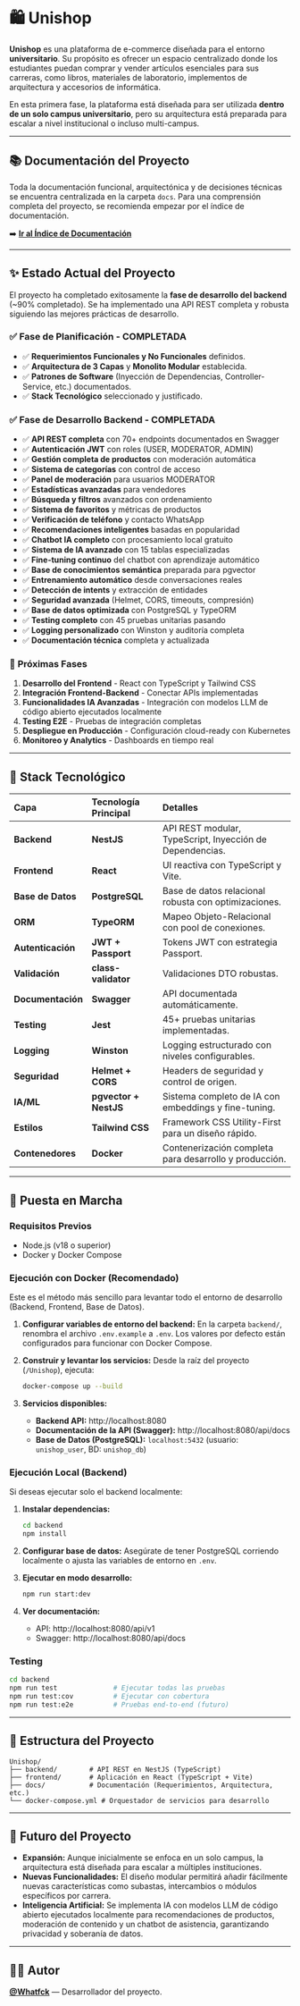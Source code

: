 # 🛍️ Unishop

**Unishop** es una plataforma de e-commerce diseñada para el entorno **universitario**. Su propósito es ofrecer un espacio centralizado donde los estudiantes puedan comprar y vender artículos esenciales para sus carreras, como libros, materiales de laboratorio, implementos de arquitectura y accesorios de informática.

En esta primera fase, la plataforma está diseñada para ser utilizada **dentro de un solo campus universitario**, pero su arquitectura está preparada para escalar a nivel institucional o incluso multi-campus.

---

## 📚 Documentación del Proyecto

Toda la documentación funcional, arquitectónica y de decisiones técnicas se encuentra centralizada en la carpeta `docs`. Para una comprensión completa del proyecto, se recomienda empezar por el índice de documentación.

➡️ [**Ir al Índice de Documentación**](/docs/README.md)

---

## ✨ Estado Actual del Proyecto

El proyecto ha completado exitosamente la **fase de desarrollo del backend** (~90% completado). Se ha implementado una API REST completa y robusta siguiendo las mejores prácticas de desarrollo.

### ✅ **Fase de Planificación - COMPLETADA**
-   ✅ **Requerimientos Funcionales y No Funcionales** definidos.
-   ✅ **Arquitectura de 3 Capas** y **Monolito Modular** establecida.
-   ✅ **Patrones de Software** (Inyección de Dependencias, Controller-Service, etc.) documentados.
-   ✅ **Stack Tecnológico** seleccionado y justificado.

### ✅ **Fase de Desarrollo Backend - COMPLETADA**
-   ✅ **API REST completa** con 70+ endpoints documentados en Swagger
-   ✅ **Autenticación JWT** con roles (USER, MODERATOR, ADMIN)
-   ✅ **Gestión completa de productos** con moderación automática
-   ✅ **Sistema de categorías** con control de acceso
-   ✅ **Panel de moderación** para usuarios MODERATOR
-   ✅ **Estadísticas avanzadas** para vendedores
-   ✅ **Búsqueda y filtros** avanzados con ordenamiento
-   ✅ **Sistema de favoritos** y métricas de productos
-   ✅ **Verificación de teléfono** y contacto WhatsApp
-   ✅ **Recomendaciones inteligentes** basadas en popularidad
-   ✅ **Chatbot IA completo** con procesamiento local gratuito
-   ✅ **Sistema de IA avanzado** con 15 tablas especializadas
-   ✅ **Fine-tuning continuo** del chatbot con aprendizaje automático
-   ✅ **Base de conocimientos semántica** preparada para pgvector
-   ✅ **Entrenamiento automático** desde conversaciones reales
-   ✅ **Detección de intents** y extracción de entidades
-   ✅ **Seguridad avanzada** (Helmet, CORS, timeouts, compresión)
-   ✅ **Base de datos optimizada** con PostgreSQL y TypeORM
-   ✅ **Testing completo** con 45 pruebas unitarias pasando
-   ✅ **Logging personalizado** con Winston y auditoría completa
-   ✅ **Documentación técnica** completa y actualizada

### 🚀 **Próximas Fases**
1. **Desarrollo del Frontend** - React con TypeScript y Tailwind CSS
2. **Integración Frontend-Backend** - Conectar APIs implementadas
3. **Funcionalidades IA Avanzadas** - Integración con modelos LLM de código abierto ejecutados localmente
4. **Testing E2E** - Pruebas de integración completas
5. **Despliegue en Producción** - Configuración cloud-ready con Kubernetes
6. **Monitoreo y Analytics** - Dashboards en tiempo real

---

## 🚀 Stack Tecnológico

| Capa      | Tecnología Principal | Detalles                                           |
| :-------- | :------------------- | :------------------------------------------------- |
| **Backend** | **NestJS**           | API REST modular, TypeScript, Inyección de Dependencias. |
| **Frontend**  | **React**            | UI reactiva con TypeScript y Vite.                 |
| **Base de Datos** | **PostgreSQL**       | Base de datos relacional robusta con optimizaciones. |
| **ORM**       | **TypeORM**          | Mapeo Objeto-Relacional con pool de conexiones.    |
| **Autenticación** | **JWT + Passport**   | Tokens JWT con estrategia Passport.                |
| **Validación** | **class-validator**  | Validaciones DTO robustas.                         |
| **Documentación** | **Swagger**          | API documentada automáticamente.                   |
| **Testing** | **Jest**             | 45+ pruebas unitarias implementadas.               |
| **Logging** | **Winston**          | Logging estructurado con niveles configurables.    |
| **Seguridad** | **Helmet + CORS**    | Headers de seguridad y control de origen.          |
| **IA/ML** | **pgvector + NestJS** | Sistema completo de IA con embeddings y fine-tuning. |
| **Estilos**     | **Tailwind CSS**     | Framework CSS Utility-First para un diseño rápido. |
| **Contenedores** | **Docker**           | Contenerización completa para desarrollo y producción. |

---

## 🔧 Puesta en Marcha

### Requisitos Previos

-   Node.js (v18 o superior)
-   Docker y Docker Compose

### Ejecución con Docker (Recomendado)

Este es el método más sencillo para levantar todo el entorno de desarrollo (Backend, Frontend, Base de Datos).

1.  **Configurar variables de entorno del backend:**
    En la carpeta `backend/`, renombra el archivo `.env.example` a `.env`. Los valores por defecto están configurados para funcionar con Docker Compose.

2.  **Construir y levantar los servicios:**
    Desde la raíz del proyecto (`/Unishop`), ejecuta:
    ```bash
    docker-compose up --build
    ```

3.  **Servicios disponibles:**
    -   **Backend API:** http://localhost:8080
    -   **Documentación de la API (Swagger):** http://localhost:8080/api/docs
    -   **Base de Datos (PostgreSQL):** `localhost:5432` (usuario: `unishop_user`, BD: `unishop_db`)

### Ejecución Local (Backend)

Si deseas ejecutar solo el backend localmente:

1.  **Instalar dependencias:**
    ```bash
    cd backend
    npm install
    ```

2.  **Configurar base de datos:**
    Asegúrate de tener PostgreSQL corriendo localmente o ajusta las variables de entorno en `.env`.

3.  **Ejecutar en modo desarrollo:**
    ```bash
    npm run start:dev
    ```

4.  **Ver documentación:**
    - API: http://localhost:8080/api/v1
    - Swagger: http://localhost:8080/api/docs

### Testing

```bash
cd backend
npm run test              # Ejecutar todas las pruebas
npm run test:cov          # Ejecutar con cobertura
npm run test:e2e          # Pruebas end-to-end (futuro)
```

---

## 📂 Estructura del Proyecto

```plaintext
Unishop/
├── backend/        # API REST en NestJS (TypeScript)
├── frontend/       # Aplicación en React (TypeScript + Vite)
├── docs/           # Documentación (Requerimientos, Arquitectura, etc.)
└── docker-compose.yml # Orquestador de servicios para desarrollo
```

---

## 🌱 Futuro del Proyecto

-   **Expansión:** Aunque inicialmente se enfoca en un solo campus, la arquitectura está diseñada para escalar a múltiples instituciones.
-   **Nuevas Funcionalidades:** El diseño modular permitirá añadir fácilmente nuevas características como subastas, intercambios o módulos específicos por carrera.
-   **Inteligencia Artificial:** Se implementa IA con modelos LLM de código abierto ejecutados localmente para recomendaciones de productos, moderación de contenido y un chatbot de asistencia, garantizando privacidad y soberanía de datos.

---

## 👨‍💻 Autor

**[@Whatfck](https://github.com/Whatfck)** — Desarrollador del proyecto.
